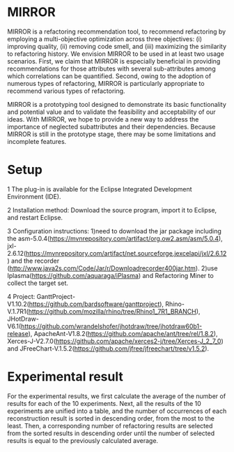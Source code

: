 # MIRROR
MIRROR is a refactoring recommendation tool, to recommend refactoring by employing a multi-objective optimization across three objectives: (i) improving quality, (ii) removing code smell, and (iii) maximizing the similarity to refactoring history. We envision MIRROR to be used in at least two usage scenarios. First, we claim that MIRROR is especially beneficial in providing recommendations for those attributes with several sub-attributes among which correlations can be quantified. Second, owing to the adoption of numerous types of refactoring, MIRROR is particularly appropriate to recommend various types of refactoring.

MIRROR is a prototyping tool designed to demonstrate its basic functionality and potential value and to validate the feasibility and acceptability of our ideas. With MIRROR, we hope to provide a new way to address the importance of neglected subattributes and their dependencies. Because MIRROR is still in the prototype stage, there may be some limitations and incomplete features. 

# Setup
1 The plug-in is available for the Eclipse Integrated Development Environment (IDE).

2 Installation method: Download the source program, import it to Eclipse, and restart Eclipse.

3 Configuration instructions: 1)need to download the jar package including the asm-5.0.4(https://mvnrepository.com/artifact/org.ow2.asm/asm/5.0.4), jxl-2.6.12(https://mvnrepository.com/artifact/net.sourceforge.jexcelapi/jxl/2.6.12) and the recorder (http://www.java2s.com/Code/Jar/r/Downloadrecorder400jar.htm). 2)use Iplasma(https://github.com/aquaraga/iPlasma) and Refactoring Miner to collect the target set.

4 Project: GanttProject-V1.10.2(https://github.com/bardsoftware/ganttproject), Rhino-V.1.7R1(https://github.com/mozilla/rhino/tree/Rhino1_7R1_BRANCH), JHotDraw-V6.1(https://github.com/wrandelshofer/jhotdraw/tree/jhotdraw60b1-release), ApacheAnt-V1.8.2(https://github.com/apache/ant/tree/rel/1.8.2), Xerces-J-V2.7.0(https://github.com/apache/xerces2-j/tree/Xerces-J_2_7_0) and JFreeChart-V.1.5.2(https://github.com/jfree/jfreechart/tree/v1.5.2).

# Experimental result
For the experimental results, we first calculate the average of the number of results for each of the 10 experiments.  Next, all the results of the 10 experiments are unified into a table, and the number of occurrences of each reconstruction result is sorted in descending order, from the most to the least.  Then, a corresponding number of refactoring results are selected from the sorted results in descending order until the number of selected results is equal to the previously calculated average.


